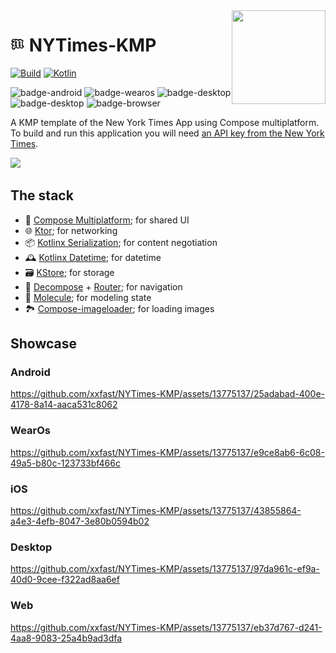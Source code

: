 <img src="https://user-images.githubusercontent.com/13775137/226222990-558b58ca-20c0-4a45-8285-bf037f79647f.png" align="right" width="150" height="150" />

# <img src=".idea/icon.svg" height="23"/>  NYTimes-KMP

[![Build](https://github.com/xxfast/NYTimes-KMP/actions/workflows/build.yml/badge.svg)](https://github.com/xxfast/NYTimes-KMP/actions/workflows/build.yml)
[![Kotlin](https://img.shields.io/badge/Kotlin-1.9.20-blue.svg?style=flat&logo=kotlin)](https://kotlinlang.org)

![badge-android](http://img.shields.io/badge/platform-android-6EDB8D.svg?style=flat)
![badge-wearos](http://img.shields.io/badge/platform-wearos-8ECDA0.svg?style=flat)
![badge-desktop](http://img.shields.io/badge/platform-desktop-4D76CD.svg?style=flat)
![badge-desktop](http://img.shields.io/badge/platform-ios-EAEAEA.svg?style=flat)
![badge-browser](https://img.shields.io/badge/platform-js-F8DB5D.svg?style=flat)

A KMP template of the New York Times App using Compose multiplatform. To build and run this application you will need [an API key from the New York Times](https://developer.nytimes.com/).

<img src="https://user-images.githubusercontent.com/13775137/235060514-3b7f8779-7f2b-4f48-8e09-ef89d0a06344.png" width="720">

## The stack
- 🧩 [Compose Multiplatform](https://github.com/JetBrains/compose-multiplatform); for shared UI
- 🌐 [Ktor](https://github.com/ktorio/ktor); for networking
- 📦 [Kotlinx Serialization](https://github.com/Kotlin/kotlinx.serialization); for content negotiation
- 🕰️ [Kotlinx Datetime](https://github.com/Kotlin/kotlinx-datetime); for datetime
- 🗃️ [KStore](https://github.com/xxfast/KStore); for storage
- 🚏 [Decompose](https://github.com/arkivanov/Decompose) + [Router](https://github.com/xxfast/Decompose-Router); for navigation
- 🧪 [Molecule](https://github.com/cashapp/molecule); for modeling state
- 🏞️ [Compose-imageloader](https://github.com/qdsfdhvh/compose-imageloader); for loading images

## Showcase

### Android

https://github.com/xxfast/NYTimes-KMP/assets/13775137/25adabad-400e-4178-8a14-aaca531c8062

### WearOs

https://github.com/xxfast/NYTimes-KMP/assets/13775137/e9ce8ab6-6c08-49a5-b80c-123733bf466c

### iOS

https://github.com/xxfast/NYTimes-KMP/assets/13775137/43855864-a4e3-4efb-8047-3e80b0594b02

### Desktop

https://github.com/xxfast/NYTimes-KMP/assets/13775137/97da961c-ef9a-40d0-9cee-f322ad8aa6ef

### Web

https://github.com/xxfast/NYTimes-KMP/assets/13775137/eb37d767-d241-4aa8-9083-25a4b9ad3dfa
